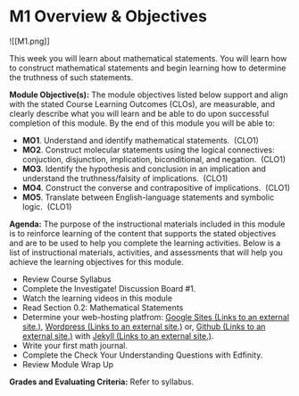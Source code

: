 # M1 Overview & Objectives
![[M1.png]]


This week you will learn about mathematical statements. You will learn how to construct mathematical statements and begin learning how to determine the truthness of such statements.

**Module Objective(s):** The module objectives listed below support and align with the stated Course Learning Outcomes (CLOs), are measurable, and clearly describe what you will learn and be able to do upon successful completion of this module. By the end of this module you will be able to:

-   **MO1**. Understand and identify mathematical statements.  (CLO1)
-   **MO2**. Construct molecular statements using the logical connectives: conjuction, disjunction, implication, biconditional, and negation.  (CLO1)
-   **MO3**. Identify the hypothesis and conclusion in an implication and understand the truthness/falsity of implications.  (CLO1)
-   **MO4**. Construct the converse and contrapositive of implications.  (CLO1)
-   **MO5**. Translate between English-language statements and symbolic logic.  (CLO1)

**Agenda:** The purpose of the instructional materials included in this module is to reinforce learning of the content that supports the stated objectives and are to be used to help you complete the learning activities. Below is a list of instructional materials, activities, and assessments that will help you achieve the learning objectives for this module.

-   Review Course Syllabus
-   Complete the Investigate! Discussion Board #1.
-   Watch the learning videos in this module
-   Read Section 0.2: Mathematical Statements
-   Determine your web-hosting platfrom: [Google Sites (Links to an external site.)](http://sites.google.com/), [Wordpress (Links to an external site.)](http://wordpress.com/) or, [Github (Links to an external site.)](http://github.com/) with [Jekyll (Links to an external site.)](https://jekyllrb.com/).
-   Write your first math journal.
-   Complete the Check Your Understanding Questions with Edfinity.
-   Review Module Wrap Up

**Grades and Evaluating Criteria:** Refer to syllabus.